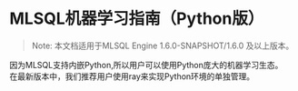 # MLSQL机器学习指南（Python版）

> Note: 本文档适用于MLSQL Engine 1.6.0-SNAPSHOT/1.6.0 及以上版本。

因为MLSQL支持内嵌Python,所以用户可以使用Python庞大的机器学习生态。  
在最新版本中，我们推荐用户使用ray来实现Python环境的单独管理。



